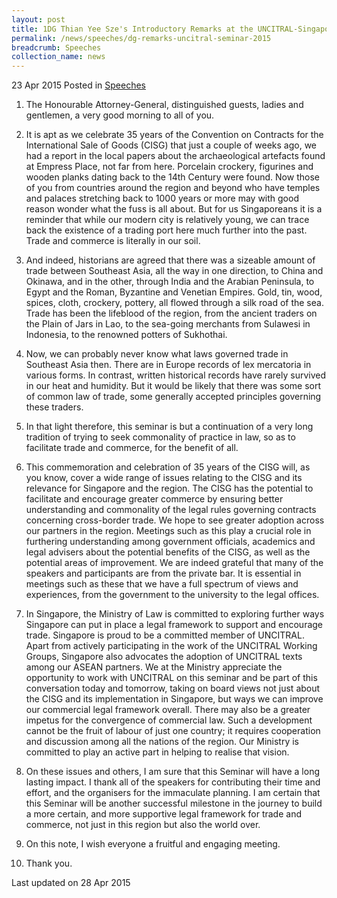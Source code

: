 ```yaml
---
layout: post
title: 1DG Thian Yee Sze's Introductory Remarks at the UNCITRAL-Singapore Seminar on the Convention on Contracts for the International Sale of Goods
permalink: /news/speeches/dg-remarks-uncitral-seminar-2015
breadcrumb: Speeches
collection_name: news
---
```


23 Apr 2015 Posted in [Speeches](/news/speeches) 

1. The Honourable Attorney-General, distinguished guests, ladies and gentlemen, a very good morning to all of you. 

2. It is apt as we celebrate 35 years of the Convention on Contracts for the International Sale of Goods (CISG) that just a couple of weeks  ago, we had a report in the local papers about the archaeological artefacts found at Empress Place, not far from here. Porcelain crockery, figurines and wooden planks dating back to the 14th Century were found. Now those of you from countries around the region and beyond who have temples and palaces stretching back to 1000 years or more may with good reason wonder what the fuss is all about. But for us Singaporeans it is a reminder that while our modern city is relatively young, we can trace back the existence of a trading port here much further into the past. Trade and commerce is literally in our soil.

3. And indeed, historians are agreed that there was a sizeable amount of trade between Southeast Asia, all the way in one direction, to China and Okinawa, and in the other, through India and the Arabian Peninsula, to Egypt and the Roman, Byzantine and Venetian Empires. Gold, tin, wood, spices, cloth, crockery, pottery, all flowed through a silk road of the sea. Trade has been the lifeblood of the region, from the ancient traders on the Plain of Jars in Lao, to the sea-going merchants from Sulawesi in Indonesia, to the renowned potters of Sukhothai.

4. Now, we can probably never know what laws governed trade in Southeast Asia then. There are in Europe records of lex mercatoria in various forms. In contrast, written historical records have rarely survived in our heat and humidity. But it would be likely that there was some sort of common law of trade, some generally accepted principles governing these traders. 

5. In that light therefore, this seminar is but a continuation of a very long tradition of trying to seek commonality of practice in law, so as to facilitate trade and commerce, for the benefit of all.  

6. This commemoration and celebration of 35 years of the CISG will, as you know, cover a wide range of issues relating to the CISG and its relevance for Singapore and the region. The CISG has the potential to facilitate and encourage greater commerce by ensuring better understanding and commonality of the legal rules governing contracts concerning cross-border trade. We hope to see greater adoption across our partners in the region. Meetings such as this play a crucial role in furthering understanding among government officials, academics and legal advisers about the potential benefits of the CISG, as well as the potential areas of improvement. We are indeed grateful that many of the speakers and participants are from the private bar. It is essential in meetings such as these that we have a full spectrum of views and experiences, from the government to the university to the legal offices.

7. In Singapore, the Ministry of Law is committed to exploring further ways Singapore can put in place a legal framework to support and encourage trade. Singapore is proud to be a committed member of UNCITRAL. Apart from actively participating in the work of the UNCITRAL Working Groups, Singapore also advocates the adoption of UNCITRAL texts among our ASEAN partners. We at the Ministry appreciate the opportunity to work with UNCITRAL on this seminar and be part of this conversation today and tomorrow, taking on board views not just about the CISG and its implementation in Singapore, but ways we can improve our commercial legal framework overall. There may also be a greater impetus for the convergence of commercial law.  Such a development cannot be the fruit of labour of just one country; it requires cooperation and discussion among all the nations of the region. Our Ministry is committed to play an active part in helping to realise that vision.

8. On these issues and others, I am sure that this Seminar will have a long lasting impact. I thank all of the speakers for contributing their time and effort, and the organisers for the immaculate planning. I am certain that this Seminar will be another successful milestone in the journey to build a more certain, and more supportive legal framework for trade and commerce, not just in this region but also the world over.  

9. On this note, I wish everyone a fruitful and engaging meeting. 

10. Thank you.

<p class="right-side-updated">Last updated on 28 Apr 2015</p> 
